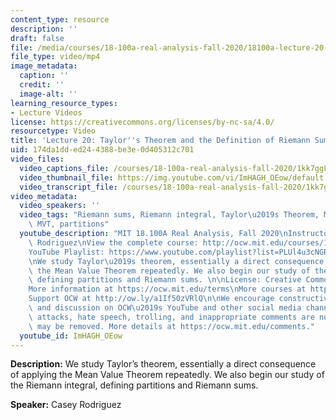 ```yaml
---
content_type: resource
description: ''
draft: false
file: /media/courses/18-100a-real-analysis-fall-2020/18100a-lecture-20-multicam_1_360p_16_9.mp4
file_type: video/mp4
image_metadata:
  caption: ''
  credit: ''
  image-alt: ''
learning_resource_types:
- Lecture Videos
license: https://creativecommons.org/licenses/by-nc-sa/4.0/
resourcetype: Video
title: 'Lecture 20: Taylor''s Theorem and the Definition of Riemann Sums'
uid: 174da1dd-ed24-4388-be3e-0d405312c701
video_files:
  video_captions_file: /courses/18-100a-real-analysis-fall-2020/1kk7ggLs5GSgVPl8hsOtXEAyw7A0RVf_G_transcript.webvtt
  video_thumbnail_file: https://img.youtube.com/vi/ImHAGH_OEow/default.jpg
  video_transcript_file: /courses/18-100a-real-analysis-fall-2020/1kk7ggLs5GSgVPl8hsOtXEAyw7A0RVf_G_transcript.pdf
video_metadata:
  video_speakers: ''
  video_tags: "Riemann sums, Riemann integral, Taylor\u2019s Theorem, Mean Value Theorem,\
    \ MVT, partitions"
  youtube_description: "MIT 18.100A Real Analysis, Fall 2020\nInstructor: Dr. Casey\
    \ Rodriguez\nView the complete course: http://ocw.mit.edu/courses/18-100a-real-analysis-fall-2020/\n\
    YouTube Playlist: https://www.youtube.com/playlist?list=PLUl4u3cNGP61O7HkcF7UImpM0cR_L2gSw\n\
    \nWe study Taylor\u2019s theorem, essentially a direct consequence of applying\
    \ the Mean Value Theorem repeatedly. We also begin our study of the Riemann integral,\
    \ defining partitions and Riemann sums. \n\nLicense: Creative Commons BY-NC-SA\n\
    More information at https://ocw.mit.edu/terms\nMore courses at https://ocw.mit.edu\n\
    Support OCW at http://ow.ly/a1If50zVRlQ\n\nWe encourage constructive comments\
    \ and discussion on OCW\u2019s YouTube and other social media channels. Personal\
    \ attacks, hate speech, trolling, and inappropriate comments are not allowed and\
    \ may be removed. More details at https://ocw.mit.edu/comments."
  youtube_id: ImHAGH_OEow
---
```

**Description:** We study Taylor’s theorem, essentially a direct consequence of applying the Mean Value Theorem repeatedly. We also begin our study of the Riemann integral, defining partitions and Riemann sums.

**Speaker:** Casey Rodriguez